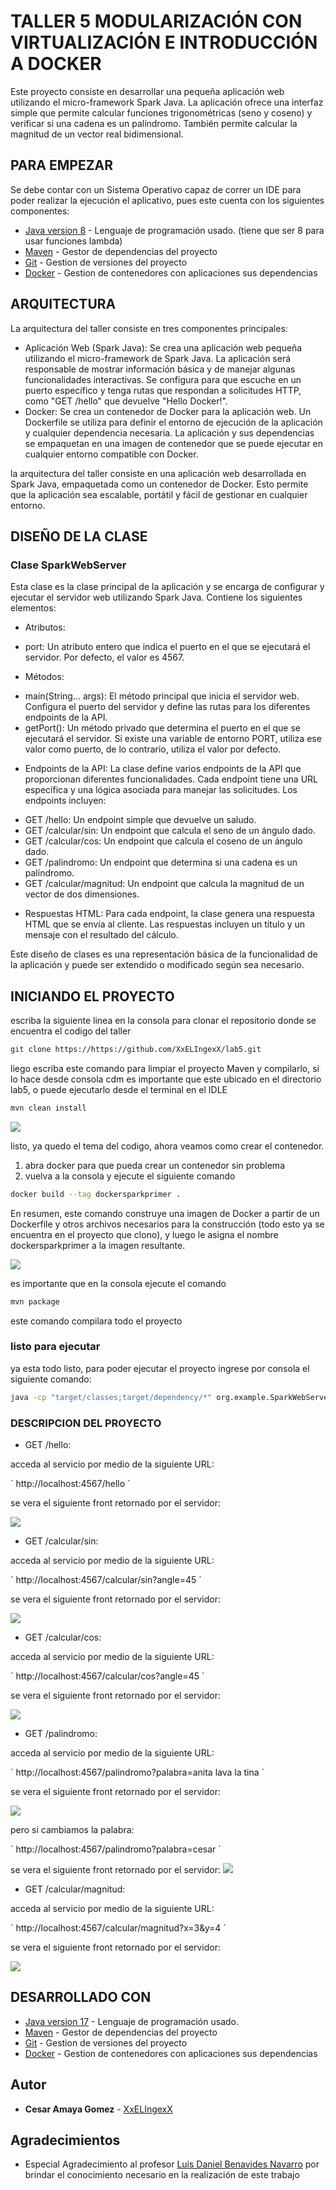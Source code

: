 # TALLER 5 MODULARIZACIÓN CON VIRTUALIZACIÓN E INTRODUCCIÓN A DOCKER

Este proyecto consiste en desarrollar una pequeña aplicación web utilizando el micro-framework Spark Java. La aplicación ofrece una interfaz simple que permite calcular funciones trigonométricas (seno y coseno) y verificar si una cadena es un palíndromo. También permite calcular la magnitud de un vector real bidimensional.

## PARA EMPEZAR

Se debe contar con un Sistema Operativo capaz de correr un IDE para poder realizar la ejecución el aplicativo, pues este cuenta con los siguientes componentes:
* [Java version 8](https://www.oracle.com/co/java/technologies/downloads/) - Lenguaje de programación usado. (tiene que ser 8 para usar funciones lambda)
* [Maven](https://maven.apache.org/download.cgi) - Gestor de dependencias del proyecto
* [Git](https://git-scm.com/downloads) - Gestion de versiones del proyecto 
* [Docker](https://www.docker.com/products/docker-desktop/) - Gestion de contenedores con  aplicaciones sus dependencias



## ARQUITECTURA
La arquitectura del taller consiste en tres componentes principales:

* Aplicación Web (Spark Java): 
Se crea una aplicación web pequeña utilizando el micro-framework de Spark Java. La aplicación será responsable de mostrar información básica y de manejar algunas funcionalidades interactivas. Se configura para que escuche en un puerto específico y tenga rutas que respondan a solicitudes HTTP, como "GET /hello" que devuelve "Hello Docker!".
* Docker: 
Se crea un contenedor de Docker para la aplicación web. Un Dockerfile se utiliza para definir el entorno de ejecución de la aplicación y cualquier dependencia necesaria. La aplicación y sus dependencias se empaquetan en una imagen de contenedor que se puede ejecutar en cualquier entorno compatible con Docker.

 la arquitectura del taller consiste en una aplicación web desarrollada en Spark Java, empaquetada como un contenedor de Docker. Esto permite que la aplicación sea escalable, portátil y fácil de gestionar en cualquier entorno.

 ## DISEÑO DE LA CLASE

### Clase SparkWebServer
 Esta clase es la clase principal de la aplicación y se encarga de configurar y ejecutar el servidor web utilizando Spark Java. Contiene los siguientes elementos:

* Atributos:
- port: Un atributo entero que indica el puerto en el que se ejecutará el servidor. Por defecto, el valor es 4567.
* Métodos:
- main(String... args): El método principal que inicia el servidor web. Configura el puerto del servidor y define las rutas para los diferentes endpoints de la API.
- getPort(): Un método privado que determina el puerto en el que se ejecutará el servidor. Si existe una variable de entorno PORT, utiliza ese valor como puerto, de lo contrario, utiliza el valor por defecto.
* Endpoints de la API: La clase define varios endpoints de la API que proporcionan diferentes funcionalidades. Cada endpoint tiene una URL específica y una lógica asociada para manejar las solicitudes. Los endpoints incluyen:

- GET /hello: Un endpoint simple que devuelve un saludo.
- GET /calcular/sin: Un endpoint que calcula el seno de un ángulo dado.
- GET /calcular/cos: Un endpoint que calcula el coseno de un ángulo dado.
- GET /palindromo: Un endpoint que determina si una cadena es un palíndromo.
- GET /calcular/magnitud: Un endpoint que calcula la magnitud de un vector de dos dimensiones.

* Respuestas HTML: Para cada endpoint, la clase genera una respuesta HTML que se envía al cliente. Las respuestas incluyen un título y un mensaje con el resultado del cálculo.

Este diseño de clases es una representación básica de la funcionalidad de la aplicación y puede ser extendido o modificado según sea necesario.


## INICIANDO EL PROYECTO

escriba la siguiente linea en la consola para clonar el repositorio donde se encuentra el codigo del taller

```bash
git clone https://https://github.com/XxELIngexX/lab5.git
```

liego escriba este comando para limpiar el proyecto Maven y compilarlo, si lo hace desde consola cdm es importante que este ubicado en el directorio lab5, o puede ejecutarlo desde el terminal en el IDLE

```bash
mvn clean install
```
![](images/1.png)

listo, ya quedo el tema del codigo, ahora veamos como crear el contenedor.
1. abra docker para que pueda crear un contenedor sin problema
2. vuelva a la consola y ejecute el siguiente comando
```bash
docker build --tag dockersparkprimer .
```
En resumen, este comando construye una imagen de Docker a partir de un Dockerfile y otros archivos necesarios para la construcción (todo esto ya se encuentra en el proyecto que clono), y luego le asigna el nombre dockersparkprimer a la imagen resultante.

![](images/2.png)

es importante que en la consola ejecute el comando
```bash
mvn package
```
este comando compilara todo el proyecto

### listo para ejecutar
ya esta todo listo, para poder ejecutar el proyecto ingrese por consola el siguiente comando:
```bash
java -cp "target/classes;target/dependency/*" org.example.SparkWebServer

```



### DESCRIPCION DEL PROYECTO

* GET /hello:

acceda al servicio por medio de la siguiente URL:

´
http://localhost:4567/hello
´

se vera el siguiente front retornado por el servidor:

![](images/3.png)

* GET /calcular/sin:
  
acceda al servicio por medio de la siguiente URL:

´
http://localhost:4567/calcular/sin?angle=45
´

se vera el siguiente front retornado por el servidor:

![](images/consult2.png)
  
* GET /calcular/cos:

acceda al servicio por medio de la siguiente URL:

´
http://localhost:4567/calcular/cos?angle=45
´

se vera el siguiente front retornado por el servidor:

![](images/consult3.png)
  
- GET /palindromo:

acceda al servicio por medio de la siguiente URL:

´
http://localhost:4567/palindromo?palabra=anita lava la tina
´

se vera el siguiente front retornado por el servidor:

![](images/consult4.png)

pero si cambiamos la palabra:

´
http://localhost:4567/palindromo?palabra=cesar
´

se vera el siguiente front retornado por el servidor:
![](images/consult4_1.png)


* GET /calcular/magnitud:

acceda al servicio por medio de la siguiente URL:

´
http://localhost:4567/calcular/magnitud?x=3&y=4
´

se vera el siguiente front retornado por el servidor:

![](images/consult5.png)
   

## DESARROLLADO CON

* [Java version 17](https://www.oracle.com/co/java/technologies/downloads/) - Lenguaje de programación usado.
* [Maven](https://maven.apache.org/download.cgi) - Gestor de dependencias del proyecto
* [Git](https://git-scm.com/downloads) - Gestion de versiones del proyecto
* [Docker](https://www.docker.com/products/docker-desktop/) - Gestion de contenedores con  aplicaciones sus dependencias

<!--
## Version

We use [SemVer](http://semver.org/) for versioning. For the versions available, see the [tags on this repository](https://github.com/your/project/tags). -->

## Autor

* **Cesar Amaya Gomez** - [XxELIngexX](https://github.com/XxELIngexX)

<!--
## License
This project is licensed under the MIT License - see the [LICENSE.md](LICENSE.md) file for details -->

## Agradecimientos

* Especial Agradecimiento al profesor [Luis Daniel Benavides Navarro](https://ldbn.is.escuelaing.edu.co/) por brindar el conocimiento necesario en la realización de este trabajo
